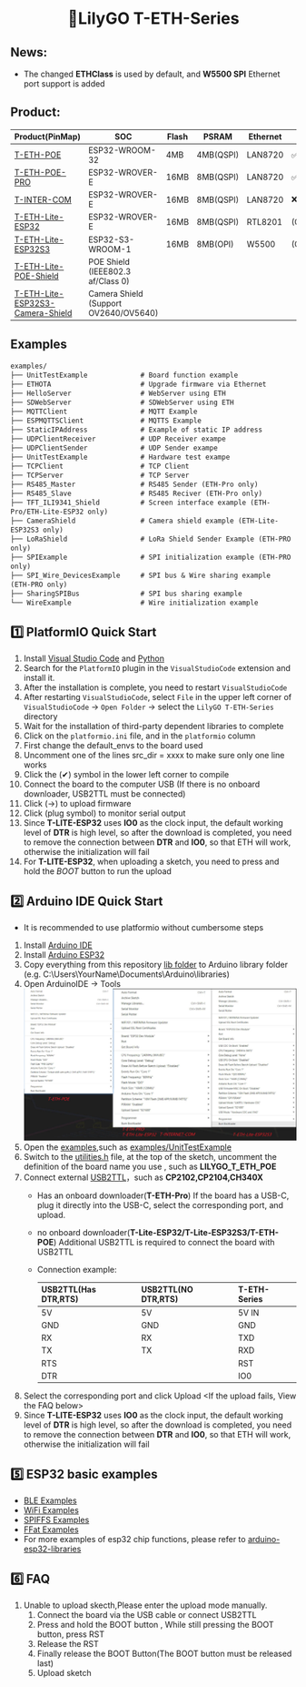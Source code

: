 <h1 align = "center">🌟LilyGO T-ETH-Series</h1>

<!-- **English | [中文](README_CN.MD)** -->

## News:

* The changed **ETHClass** is used by default, and **W5500 SPI** Ethernet port support is added


## Product:

| Product(PinMap)                       | SOC                                   | Flash | PSRAM     | Ethernet | POE      | SDCard |
| ------------------------------------- | ------------------------------------- | ----- | --------- | -------- | -------- | ------ |
| [T-ETH-POE][1]                        | ESP32-WROOM-32                        | 4MB   | 4MB(QSPI) | LAN8720  | ✅        | ✅      |
| [T-ETH-POE-PRO][2]                    | ESP32-WROVER-E                        | 16MB  | 8MB(QSPI) | LAN8720  | ✅        | ❌      |
| [T-INTER-COM][3]                      | ESP32-WROVER-E                        | 16MB  | 8MB(QSPI) | LAN8720  | ❌        | ✅      |
| [T-ETH-Lite-ESP32][4]                 | ESP32-WROVER-E                        | 16MB  | 8MB(QSPI) | RTL8201  | (Option) | ✅      |
| [T-ETH-Lite-ESP32S3][5]               | ESP32-S3-WROOM-1                      | 16MB  | 8MB(OPI)  | W5500    | (Option) | ✅      |
| [T-ETH-Lite-POE-Shield][6]            | POE Shield (IEEE802.3 af/Class 0)     |       |           |          |          |        |
| [T-ETH-Lite-ESP32S3-Camera-Shield][6] | Camera Shield (Support OV2640/OV5640) |       |           |          |          |        |

[1]: https://www.lilygo.cc/products/t-internet-poe
[2]: https://www.lilygo.cc
[3]: https://www.lilygo.cc/products/t-internet-com
[4]: https://www.lilygo.cc/products/t-eth-lite?variant=43120880746677
[5]: https://www.lilygo.cc/products/t-eth-lite?variant=43120880779445
[6]: https://www.lilygo.cc/products/t-eth-lite?variant=43120887038133


## Examples

```
examples/
├── UnitTestExample             # Board function example
├── ETHOTA                      # Upgrade firmware via Ethernet
├── HelloServer                 # WebServer using ETH
├── SDWebServer                 # SDWebServer using ETH
├── MQTTClient                  # MQTT Example
├── ESPMQTTSClient              # MQTTS Example
├── StaticIPAddress             # Example of static IP address
├── UDPClientReceiver           # UDP Receiver exampe
├── UDPClientSender             # UDP Sender exampe
├── UnitTestExample             # Hardware test exampe
├── TCPClient                   # TCP Client
├── TCPServer                   # TCP Server
├── RS485_Master                # RS485 Sender (ETH-Pro only)
├── RS485_Slave                 # RS485 Reciver (ETH-Pro only)
├── TFT_ILI9341_Shield          # Screen interface example (ETH-Pro/ETH-Lite-ESP32 only)
├── CameraShield                # Camera shield example (ETH-Lite-ESP32S3 only)
├── LoRaShield                  # LoRa Shield Sender Example (ETH-PRO only)
├── SPIExample                  # SPI initialization example (ETH-PRO only)
├── SPI_Wire_DevicesExample     # SPI bus & Wire sharing example  (ETH-PRO only)
├── SharingSPIBus               # SPI bus sharing example
└── WireExample                 # Wire initialization example
```

## 1️⃣ PlatformIO Quick Start <Recommended>

1. Install [Visual Studio Code](https://code.visualstudio.com/) and [Python](https://www.python.org/)
2. Search for the `PlatformIO` plugin in the `VisualStudioCode` extension and install it.
3. After the installation is complete, you need to restart `VisualStudioCode`
4. After restarting `VisualStudioCode`, select `File` in the upper left corner of `VisualStudioCode` -> `Open Folder` -> select the `LilyGO T-ETH-Series` directory
5. Wait for the installation of third-party dependent libraries to complete
6. Click on the `platformio.ini` file, and in the `platformio` column
7. First change the default_envs to the board used
8. Uncomment one of the lines src_dir = xxxx to make sure only one line works
9. Click the (✔) symbol in the lower left corner to compile
10. Connect the board to the computer USB (If there is no onboard downloader, USB2TTL must be connected)
11. Click (→) to upload firmware
12. Click (plug symbol) to monitor serial output
13. Since **T-LITE-ESP32** uses **IO0** as the clock input, the default working level of **DTR** is high level, so after the download is completed, you need to remove the connection between **DTR** and **IO0**, so that ETH will work, otherwise the initialization will fail
14. For **T-LITE-ESP32**, when uploading a sketch, you need to press and hold the *BOOT* button to run the upload


## 2️⃣ Arduino IDE Quick Start
* It is recommended to use platformio without cumbersome steps
1. Install [Arduino IDE](https://www.arduino.cc/en/software)
2. Install [Arduino ESP32](https://docs.espressif.com/projects/arduino-esp32/en/latest/) 
3. Copy everything from this repository [lib folder](./lib/)  to Arduino library folder (e.g. C:\Users\YourName\Documents\Arduino\libraries)
4. Open ArduinoIDE -> Tools
   ![](image/ArduinoIDE.jpg)
5. Open the [examples](./examples/),such as [examples/UnitTestExample](./examples/UnitTestExample)
6. Switch to the [utilities.h](./examples/UnitTestExample/utilities.h) file, at the top of the sketch, uncomment the definition of the board name you use , such as **LILYGO_T_ETH_POE**
7.  Connect external [USB2TTL](https://www.amazon.com/usb-ttl-adapter/s?k=usb+to+ttl+adapter)，such as **CP2102,CP2104,CH340X**
      * Has an onboard downloader(**T-ETH-Pro**)
          If the board has a USB-C, plug it directly into the USB-C, select the corresponding port, and upload.
      * no onboard downloader(**T-Lite-ESP32/T-Lite-ESP32S3/T-ETH-POE**)
          Additional USB2TTL is required to connect the board with USB2TTL
      * Connection example:


        | USB2TTL(Has DTR,RTS) | USB2TTL(NO DTR,RTS) | T-ETH-Series |
        | -------------------- | ------------------- | ------------ |
        | 5V                   | 5V                  | 5V IN        |
        | GND                  | GND                 | GND          |
        | RX                   | RX                  | TXD          |
        | TX                   | TX                  | RXD          |
        | RTS                  |                     | RST          |
        | DTR                  |                     | IO0          |
8. Select the corresponding port and click Upload <If the upload fails, View the FAQ below>
9. Since **T-LITE-ESP32** uses **IO0** as the clock input, the default working level of **DTR** is high level, so after the download is completed, you need to remove the connection between **DTR** and **IO0**, so that ETH will work, otherwise the initialization will fail


<h2 align = "left">5️⃣ ESP32 basic examples </h2>

- [BLE Examples](https://github.com/espressif/arduino-esp32/tree/master/libraries/BLE)
- [WiFi Examples](https://github.com/espressif/arduino-esp32/tree/master/libraries/WiFi)
- [SPIFFS Examples](https://github.com/espressif/arduino-esp32/tree/master/libraries/SPIFFS)
- [FFat Examples](https://github.com/espressif/arduino-esp32/tree/master/libraries/FFat)
- For more examples of esp32 chip functions, please refer to [arduino-esp32-libraries](https://github.com/espressif/arduino-esp32/tree/master/libraries)


<h2 align = "left">6️⃣ FAQ </h2>

1. Unable to upload skecth,Please enter the upload mode manually. 
    1. Connect the board via the USB cable or connect USB2TTL
    2. Press and hold the BOOT button , While still pressing the BOOT button, press RST
    3. Release the RST
    4. Finally release the BOOT Button(The BOOT button must be released last)
    5. Upload sketch


